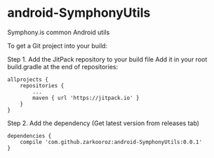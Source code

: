 # android-SymphonyUtils
Symphony.is common Android utils


To get a Git project into your build:

Step 1. Add the JitPack repository to your build file
Add it in your root build.gradle at the end of repositories:

	allprojects {
		repositories {
			...
			maven { url 'https://jitpack.io' }
		}
	}
	
Step 2. Add the dependency (Get latest version from releases tab)

	dependencies {
		compile 'com.github.zarkooroz:android-SymphonyUtils:0.0.1'
	}